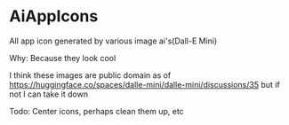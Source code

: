# AiAppIcons
All app icon generated by various image ai's(Dall-E Mini)

Why: Because they look cool

I think these images are public domain as of https://huggingface.co/spaces/dalle-mini/dalle-mini/discussions/35 but if not I can take it down


Todo: Center icons, perhaps clean them up, etc
